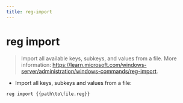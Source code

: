 ```yaml
---
title: reg-import
---
```

# reg import

> Import all available keys, subkeys, and values from a file.
> More information: <https://learn.microsoft.com/windows-server/administration/windows-commands/reg-import>.

- Import all keys, subkeys and values from a file:

`reg import {{path\to\file.reg}}`
